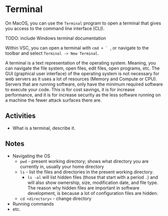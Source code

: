# Terminal

On MacOS, you can use the `Terminal` program to open a terminal that gives you access to the command line interface (CLI).

TODO: include Windows terminal documentation

Within VSC, you can open a terminal with ``cmd + ` ``, or navigate to the toolbar and select `Terminal -> New Terminal`.

A terminal is a text representation of the operating system. Meaning, you can navigate the file system, open files, edit files, open programs, etc. The GUI (graphical user interface) of the operating system is not necessary for web servers as it uses a lot of resources (Memory and Compute or CPU). Servers that are running software, only have the minimum required software to execute your code. This is for cost savings, it is for increase performance, and it is for increase security as the less software running on a machine the fewer attack surfaces there are.

## Activities

- What is a terminal, describe it.

## Notes
- Navigating the OS
    - `pwd` - present working directory; shows what directory you are currently in, usually your home directory
    - `ls` - list the files and directories in the present working directory.
        - `ls -al` will list hidden files (those that start with a period `.`) and will also show ownership, size, modification date, and file type. The reason why hidden files are important in software development, is because a lot of configuration files are hidden.
    - `cd <directory>` - change directory
- Running commands
- etc.
